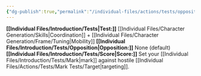 ```yaml
---
{"dg-publish":true,"permalink":"/individual-files/actions/tests/opposition-tests/evade/"}
---
```


**[[Individual Files/Introduction/Tests\|Test:]]** [[Individual Files/Character Generation/Skills\|Coordination]] + [[Individual Files/Character Generation/Frame/Tuning\|Mobility]]
**[[Individual Files/Introduction/Tests/Opposition\|Opposition:]]** None (default)
**[[Individual Files/Introduction/Tests/Score\|Score:]]** Set your [[Individual Files/Introduction/Tests/Mark\|mark]] against hostile [[Individual Files/Actions/Tests/Mark Tests/Target\|targeting]].